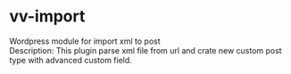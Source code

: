 # vv-import
Wordpress module for import xml to post 
<br>Description: 
This plugin parse xml file from url and crate new custom post type with advanced custom field. 
